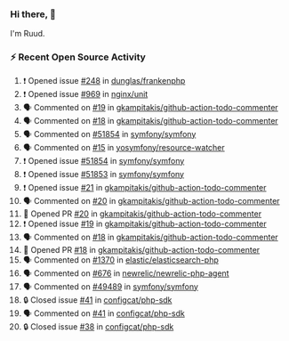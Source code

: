 ### Hi there, 👋

I'm Ruud.
 
### :zap: Recent Open Source Activity

<!--START_SECTION:activity-->
1. ❗ Opened issue [#248](https://github.com/dunglas/frankenphp/issues/248) in [dunglas/frankenphp](https://github.com/dunglas/frankenphp)
2. ❗ Opened issue [#969](https://github.com/nginx/unit/issues/969) in [nginx/unit](https://github.com/nginx/unit)
3. 🗣 Commented on [#19](https://github.com/gkampitakis/github-action-todo-commenter/issues/19#issuecomment-1751184595) in [gkampitakis/github-action-todo-commenter](https://github.com/gkampitakis/github-action-todo-commenter)
4. 🗣 Commented on [#18](https://github.com/gkampitakis/github-action-todo-commenter/pull/18#issuecomment-1751183058) in [gkampitakis/github-action-todo-commenter](https://github.com/gkampitakis/github-action-todo-commenter)
5. 🗣 Commented on [#51854](https://github.com/symfony/symfony/issues/51854#issuecomment-1750668196) in [symfony/symfony](https://github.com/symfony/symfony)
6. 🗣 Commented on [#15](https://github.com/yosymfony/resource-watcher/issues/15#issuecomment-1750118189) in [yosymfony/resource-watcher](https://github.com/yosymfony/resource-watcher)
7. ❗ Opened issue [#51854](https://github.com/symfony/symfony/issues/51854) in [symfony/symfony](https://github.com/symfony/symfony)
8. ❗ Opened issue [#51853](https://github.com/symfony/symfony/issues/51853) in [symfony/symfony](https://github.com/symfony/symfony)
9. ❗ Opened issue [#21](https://github.com/gkampitakis/github-action-todo-commenter/issues/21) in [gkampitakis/github-action-todo-commenter](https://github.com/gkampitakis/github-action-todo-commenter)
10. 🗣 Commented on [#20](https://github.com/gkampitakis/github-action-todo-commenter/pull/20#issuecomment-1748423915) in [gkampitakis/github-action-todo-commenter](https://github.com/gkampitakis/github-action-todo-commenter)
11. 💪 Opened PR [#20](https://github.com/gkampitakis/github-action-todo-commenter/pull/20) in [gkampitakis/github-action-todo-commenter](https://github.com/gkampitakis/github-action-todo-commenter)
12. ❗ Opened issue [#19](https://github.com/gkampitakis/github-action-todo-commenter/issues/19) in [gkampitakis/github-action-todo-commenter](https://github.com/gkampitakis/github-action-todo-commenter)
13. 🗣 Commented on [#18](https://github.com/gkampitakis/github-action-todo-commenter/pull/18#issuecomment-1748231104) in [gkampitakis/github-action-todo-commenter](https://github.com/gkampitakis/github-action-todo-commenter)
14. 💪 Opened PR [#18](https://github.com/gkampitakis/github-action-todo-commenter/pull/18) in [gkampitakis/github-action-todo-commenter](https://github.com/gkampitakis/github-action-todo-commenter)
15. 🗣 Commented on [#1370](https://github.com/elastic/elasticsearch-php/issues/1370#issuecomment-1746947347) in [elastic/elasticsearch-php](https://github.com/elastic/elasticsearch-php)
16. 🗣 Commented on [#676](https://github.com/newrelic/newrelic-php-agent/issues/676#issuecomment-1746259743) in [newrelic/newrelic-php-agent](https://github.com/newrelic/newrelic-php-agent)
17. 🗣 Commented on [#49489](https://github.com/symfony/symfony/issues/49489#issuecomment-1740879575) in [symfony/symfony](https://github.com/symfony/symfony)
18. 🔒 Closed issue [#41](https://github.com/configcat/php-sdk/issues/41) in [configcat/php-sdk](https://github.com/configcat/php-sdk)
19. 🗣 Commented on [#41](https://github.com/configcat/php-sdk/issues/41#issuecomment-1739362179) in [configcat/php-sdk](https://github.com/configcat/php-sdk)
20. 🔒 Closed issue [#38](https://github.com/configcat/php-sdk/issues/38) in [configcat/php-sdk](https://github.com/configcat/php-sdk)
<!--END_SECTION:activity-->
